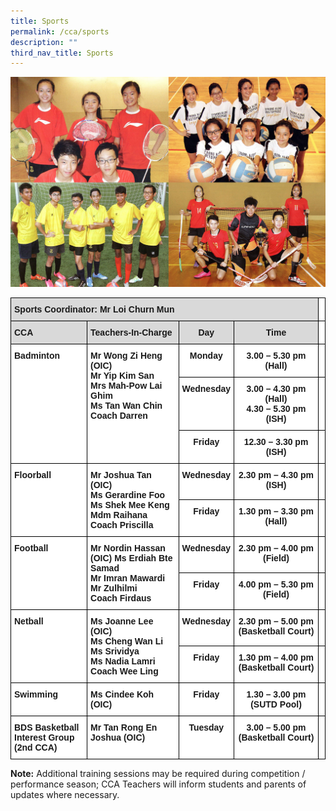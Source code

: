 ```yaml
---
title: Sports
permalink: /cca/sports
description: ""
third_nav_title: Sports
---
```

![Sports](/images/Physical-Sports.jpg)

<style type="text/css">
.tg  {border-collapse:collapse;border-spacing:0;}
.tg td{border-color:black;border-style:solid;border-width:1px;font-family:Arial, sans-serif;font-size:14px;
  overflow:hidden;padding:10px 5px;word-break:normal;}
.tg th{border-color:black;border-style:solid;border-width:1px;font-family:Arial, sans-serif;font-size:14px;
  font-weight:normal;overflow:hidden;padding:10px 5px;word-break:normal;}
.tg .tg-xqm4{background-color:#D9D9D9;font-weight:bold;text-align:left;vertical-align:top}
.tg .tg-dgl5{background-color:#FFF;font-weight:bold;text-align:left;vertical-align:top}
.tg .tg-px6y{background-color:#D9D9D9;font-weight:bold;text-align:center;vertical-align:top}
.tg .tg-9hzb{background-color:#FFF;font-weight:bold;text-align:center;vertical-align:top}
.tg .tg-0lax{text-align:left;vertical-align:top}
</style>
<table class="tg">
<thead>
  <tr>
    <th class="tg-xqm4" colspan="4">Sports Coordinator: Mr Loi Churn Mun</th>
    <th class="tg-dgl5"> </th>
  </tr>
</thead>
<tbody>
  <tr>
    <td class="tg-xqm4">CCA</td>
    <td class="tg-xqm4">Teachers-In-Charge</td>
    <td class="tg-px6y">Day</td>
    <td class="tg-px6y">Time</td>
    <td class="tg-dgl5"> </td>
  </tr>
  <tr>
    <td class="tg-dgl5" rowspan="3">Badminton</td>
    <td class="tg-dgl5" rowspan="3">Mr Wong Zi Heng (OIC)<br>Mr Yip Kim San<br>Mrs Mah-Pow Lai Ghim<br>Ms Tan Wan Chin<br>Coach Darren</td>
    <td class="tg-9hzb">Monday</td>
    <td class="tg-9hzb">3.00 – 5.30 pm (Hall)</td>
    <td class="tg-dgl5"> </td>
  </tr>
  <tr>
    <td class="tg-9hzb">Wednesday</td>
    <td class="tg-9hzb">3.00 – 4.30 pm (Hall)<br>4.30 – 5.30 pm (ISH)</td>
    <td class="tg-dgl5"> </td>
  </tr>
  <tr>
    <td class="tg-9hzb">Friday</td>
    <td class="tg-9hzb">12.30 – 3.30 pm (ISH)</td>
    <td class="tg-dgl5"> </td>
  </tr>
  <tr>
    <td class="tg-dgl5" rowspan="2">Floorball</td>
    <td class="tg-dgl5" rowspan="2">Mr Joshua Tan (OIC)<br>Ms Gerardine Foo<br>Ms Shek Mee Keng<br>Mdm Raihana<br>Coach Priscilla</td>
    <td class="tg-9hzb">Wednesday</td>
    <td class="tg-9hzb">2.30 pm – 4.30 pm<br>(ISH)</td>
    <td class="tg-dgl5"> </td>
  </tr>
  <tr>
    <td class="tg-9hzb">Friday</td>
    <td class="tg-9hzb">1.30 pm – 3.30 pm<br>(Hall)</td>
    <td class="tg-dgl5"> </td>
  </tr>
  <tr>
    <td class="tg-dgl5" rowspan="2">Football</td>
    <td class="tg-dgl5" rowspan="2">Mr Nordin Hassan (OIC) Ms Erdiah Bte Samad<br>Mr Imran Mawardi<br>Mr Zulhilmi<br>Coach Firdaus</td>
    <td class="tg-9hzb">Wednesday</td>
    <td class="tg-9hzb">2.30 pm – 4.00 pm<br>(Field)</td>
    <td class="tg-dgl5"> </td>
  </tr>
  <tr>
    <td class="tg-9hzb">Friday</td>
    <td class="tg-9hzb">4.00 pm – 5.30 pm<br>(Field)</td>
    <td class="tg-dgl5"> </td>
  </tr>
  <tr>
    <td class="tg-dgl5" rowspan="2">Netball</td>
    <td class="tg-dgl5" rowspan="2">Ms Joanne Lee (OIC)<br>Ms Cheng Wan Li<br>Ms Srividya<br>Ms Nadia Lamri<br>Coach Wee Ling</td>
    <td class="tg-9hzb">Wednesday</td>
    <td class="tg-9hzb">2.30 pm – 5.00 pm (Basketball Court)</td>
    <td class="tg-dgl5"> </td>
  </tr>
  <tr>
    <td class="tg-9hzb">Friday</td>
    <td class="tg-9hzb">1.30 pm – 4.00 pm (Basketball Court)</td>
    <td class="tg-dgl5"> </td>
  </tr>
  <tr>
    <td class="tg-dgl5">Swimming</td>
    <td class="tg-dgl5">Ms Cindee Koh (OIC)</td>
    <td class="tg-9hzb">Friday</td>
    <td class="tg-9hzb">1.30 – 3.00 pm<br>(SUTD Pool)</td>
    <td class="tg-dgl5"> </td>
  </tr>
  <tr>
    <td class="tg-dgl5"> BDS Basketball Interest Group<br>(2nd CCA)</td>
    <td class="tg-dgl5">Mr Tan Rong En Joshua (OIC)<br> </td>
    <td class="tg-9hzb">Tuesday</td>
    <td class="tg-9hzb">3.00 – 5.00 pm<br>(Basketball Court)</td>
    <td class="tg-0lax"></td>
  </tr>
</tbody>
</table>

**Note:** Additional training sessions may be required during competition / performance season; CCA Teachers will inform students and parents of updates where necessary.